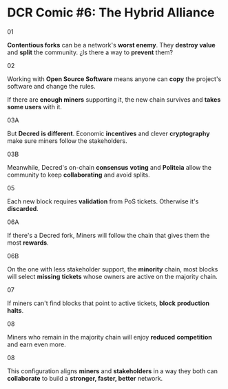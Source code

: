 # DCR Comic #6: The Hybrid Alliance

01

**Contentious forks** can be a network's **worst enemy**. They **destroy value** and **split** the community. ¿Is there a way to **prevent** them?

02

Working with **Open Source Software** means anyone can **copy** the project's software and change the rules.

If there are **enough miners** supporting it, the new chain survives and **takes some users** with it.


03A

But **Decred is different**. Economic **incentives** and clever **cryptography** make sure miners follow the stakeholders.

03B

Meanwhile, Decred's on-chain **consensus** **voting** and **Politeia** allow the community to keep **collaborating** and avoid splits.

05

Each new block requires **validation** from PoS tickets. Otherwise it's **discarded**.

06A

If there's a Decred fork, Miners will follow the chain that gives them the most **rewards**. 

06B

On the one with less stakeholder support, the **minority** chain, most blocks will select **missing** **tickets** whose owners are active on the majority chain.

07

If miners can't find blocks that point to active tickets, **block** **production** **halts**.

08

Miners who remain in the majority chain will enjoy **reduced** **competition** and earn even more.

08

This configuration aligns **miners** and **stakeholders** in a way they both can **collaborate** to build a **stronger, faster, better** network.
